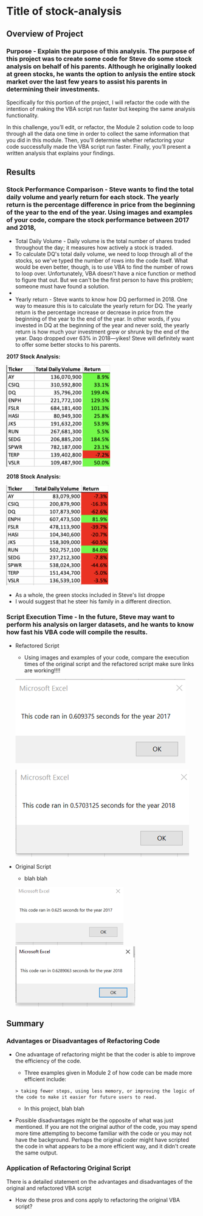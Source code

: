 # **Title of stock-analysis**

## **Overview of Project**
### Purpose - Explain the purpose of this analysis. The purpose of this project was to create some code for Steve do some stock analysis on behalf of his parents.  Although he originally looked at green stocks, he wants the option to anlysis the entire stock market over the last few years to assist his parents in determining their investments.

Specifically for this portion of the project, I will refactor the code with the intention of making the VBA script run faster but keeping the same analysis functionality.

In this challenge, you’ll edit, or refactor, the Module 2 solution code to loop through all the data one time in order to collect the same information that you did in this module. Then, you’ll determine whether refactoring your code successfully made the VBA script run faster. Finally, you’ll present a written analysis that explains your findings.

## **Results**
### Stock Performance Comparison - Steve wants to find the total daily volume and yearly return for each stock. The yearly return is the percentage difference in price from the beginning of the year to the end of the year.  Using images and examples of your code, compare the stock performance between 2017 and 2018, 

- Total Daily Volume - Daily volume is the total number of shares traded throughout the day; it measures how actively a stock is traded. 
- To calculate DQ's total daily volume, we need to loop through all of the stocks, so we've typed the number of rows into the code itself. What would be even better, though, is to use VBA to find the number of rows to loop over. Unfortunately, VBA doesn't have a nice function or method to figure that out. But we can't be the first person to have this problem; someone must have found a solution. 
- 
- Yearly return - Steve wants to know how DQ performed in 2018. One way to measure this is to calculate the yearly return for DQ. The yearly return is the percentage increase or decrease in price from the beginning of the year to the end of the year. In other words, if you invested in DQ at the beginning of the year and never sold, the yearly return is how much your investment grew or shrunk by the end of the year. Daqo dropped over 63% in 2018—yikes! Steve will definitely want to offer some better stocks to his parents.


**2017 Stock Analysis:**

  ![Stock_Table_2017](Resources/Stock_Table_2017.PNG)
  
**2018 Stock Analysis:**

  ![Stock_Table_2018](Resources/Stock_Table_2018.PNG)


- As a whole, the green stocks included in Steve's list droppe
- I would suggest that he steer his family in a different direction.
### Script Execution Time - In the future, Steve may want to perform his analysis on larger datasets, and he wants to know how fast his VBA code will compile the results.

  - Refactored Script
    - Using images and examples of your code, compare the execution times of the original script and the refactored script make sure links are working!!!!
    
    ![VBA_Challenge_2017](Resources/VBA_Challenge_2017.png)
    
    ![VBA_Challenge_2018](Resources/VBA_Challenge_2018.PNG)
      
  
  - Original Script 
    -  blah blah 
  
      ![Original_2017](Resources/Original_2017.PNG)
      ![Original_2018](Resources/Original_2018.PNG)
  
## **Summary**
### Advantages or Disadvantages of Refactoring Code
- One advantage of refactoring might be that the coder is able to improve the efficiency of the code.  
    -  Three examples given in Module 2 of how code can be made more efficient include:
      
      > taking fewer steps, using less memory, or improving the logic of the code to make it easier for future users to read.
      
    -  In this project, blah blah
 - Possible disadvantages might be the opposite of what was just mentioned.  If you are not the original author of the code, you may spend more time attempting to become familiar with the code or you may not have the background.  Perhaps the original coder might have scripted the code in what appears to be a more efficient way, and it didn't create the same output.
### Application of Refactoring Original Script
There is a detailed statement on the advantages and disadvantages of the original and refactored VBA script
- How do these pros and cons apply to refactoring the original VBA script?
